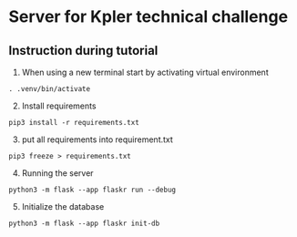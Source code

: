 # Server for Kpler technical challenge

## Instruction during tutorial

1. When using a new terminal start by activating virtual environment

```. .venv/bin/activate```

2. Install requirements

```pip3 install -r requirements.txt```

3. put all requirements into requirement.txt

```pip3 freeze > requirements.txt```

4. Running the server

```python3 -m flask --app flaskr run --debug```

5. Initialize the database

```python3 -m flask --app flaskr init-db```